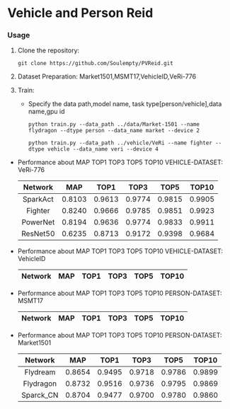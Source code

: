 # Vehicle and Person Reid

### Usage

1. Clone the repository:

   ```shell
   git clone https://github.com/Soulempty/PVReid.git
   ```
2. Dataset Preparation: Market1501,MSMT17,VehicleID,VeRi-776
3. Train:

   - Specify the data path,model name, task type[person/vehicle],data name,gpu id

     ```shell
     python train.py --data_path ../data/Market-1501 --name flydragon --dtype person --data_name market --device 2
     ```
     ```shell
     python train.py --data_path ../vehicle/VeRi --name fighter --dtype vehicle --data_name veri --device 4

     ```
 - Performance about  MAP  TOP1  TOP3  TOP5  TOP10    VEHICLE-DATASET: VeRi-776
   
   |  Network  |  MAP   |  TOP1  |  TOP3  |  TOP5  |  TOP10  | 
   | :-------: | :----: | :----: | :----: | :----: | :-----: |
   | SparkAct  | 0.8103 | 0.9613 | 0.9774 | 0.9815 | 0.9905  |       
   | Fighter   | 0.8240 | 0.9666 | 0.9785 | 0.9851 | 0.9923  | 
   | PowerNet  | 0.8194 | 0.9636 | 0.9774 | 0.9833 | 0.9911  | 
   | ResNet50  | 0.6235 | 0.8713 | 0.9172 | 0.9398 | 0.9684  | 
    
   
 - Performance about  MAP  TOP1  TOP3  TOP5  TOP10    VEHICLE-DATASET: VehicleID
   
   |  Network  |  MAP   |  TOP1  |  TOP3  |  TOP5  |  TOP10  | 
   | :-------: | :----: | :----: | :----: | :----: | :-----: |
 
   
 - Performance about  MAP  TOP1  TOP3  TOP5  TOP10    PERSON-DATASET: MSMT17
   
   |  Network  |  MAP   |  TOP1  |  TOP3  |  TOP5  |  TOP10  | 
   | :-------: | :----: | :----: | :----: | :----: | :-----: |

   
 - Performance about  MAP  TOP1  TOP3  TOP5  TOP10    PERSON-DATASET: Market1501
   
   |  Network  |  MAP   |  TOP1  |  TOP3  |  TOP5  |  TOP10  | 
   | :-------: | :----: | :----: | :----: | :----: | :-----: |
   | Flydream  | 0.8654 | 0.9495 | 0.9718 | 0.9786 | 0.9899  |       
   | Flydragon | 0.8732 | 0.9516 | 0.9736 | 0.9795 | 0.9869  |  
   | Sparck_CN | 0.8704 | 0.9477 | 0.9700 | 0.9780 | 0.9860  | 


   
